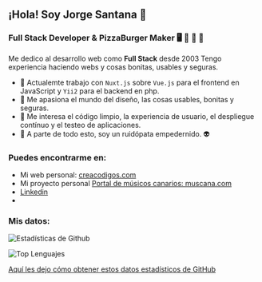 ## ¡Hola! Soy Jorge Santana 🏡 
### Full Stack Developer & PizzaBurger Maker  🖥️  🍕  🍔  🎸

Me dedico al desarrollo web como **Full Stack** desde 2003
Tengo experiencia haciendo webs y cosas bonitas, usables y seguras.

- 🔭  Actualemte trabajo con `Nuxt.js` sobre `Vue.js` para el frontend en JavaScript y `Yii2` para el backend en php.
- 🌱  Me apasiona el mundo del diseño, las cosas usables, bonitas y seguras.
- 🔬  Me interesa el código limpio, la experiencia de usuario, el despliegue contínuo y el testeo de aplicaciones.
- 🎸  A parte de todo esto, soy un ruidópata empedernido. 👽

### Puedes encontrarme en:

- Mi web personal: [creacodigos.com](http://creacodigos.com)
- Mi proyecto personal [Portal de músicos canarios: muscana.com](https://muscana.com)
- [Linkedin](https://www.linkedin.com/in/jorgesantanarodriguez/)
- 
### Mis datos:
![Estadísticas de Github](https://github-readme-stats.vercel.app/api?username=creacodigos&hide=contribs,prs&show_icons=true&locale=es) 

![Top Lenguajes](https://github-readme-stats.vercel.app/api/top-langs/?username=creacodigos&locale=es)

[Aquí les dejo cómo obtener estos datos estadísticos de GitHub](https://github.com/anuraghazra/github-readme-stats/blob/master/docs/readme_es.md)

